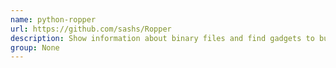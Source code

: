 ```yaml
---
name: python-ropper
url: https://github.com/sashs/Ropper
description: Show information about binary files and find gadgets to build rop chains for different architectures URL : https://github.
group: None
---
```

